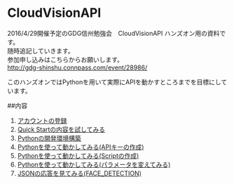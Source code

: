 # CloudVisionAPI

2016/4/29開催予定のGDG信州勉強会　CloudVisionAPI ハンズオン用の資料です。  
随時追記していきます。    
参加申し込みはこちらからお願いします。  
http://gdg-shinshu.connpass.com/event/28986/

このハンズオンではPythonを用いて実際にAPIを動かすところまでを目標にしています。


##内容
1. [アカウントの登録](FreeTraial.md)  
2. [Quick Startの内容を試してみる](QuickStart.md)
3. [Pythonの開発環境構築](DevEnvironment.md)
4. [Pythonを使って動かしてみる(APIキーの作成)](Tutorial1.md)  
5. [Pythonを使って動かしてみる(Scriptの作成)](Tutorial2.md)  
6. [Pythonを使って動かしてみる(パラメータを変えてみる)](Tutorial3.md)
7. [JSONの応答を見てみる(FACE_DETECTION)](Tutorial4.md)
